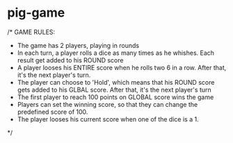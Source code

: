 # pig-game
/*
GAME RULES:

- The game has 2 players, playing in rounds
- In each turn, a player rolls a dice as many times as he whishes. Each result get added to his ROUND score
- A player looses his ENTIRE score when he rolls two 6 in a row. After that, it's the next player's turn.     
- The player can choose to 'Hold', which means that his ROUND score gets added to his GLBAL score. After that, it's the next player's turn
- The first player to reach 100 points on GLOBAL score wins the game
- Players can set the winning score, so that they can change the predefined score of 100.
- The player looses his current score when one of the dice is a 1.

*/